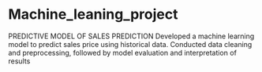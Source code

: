 # Machine_leaning_project
PREDICTIVE MODEL OF SALES PREDICTION
Developed a machine learning model to predict sales price using historical data.
Conducted data cleaning and preprocessing, followed by model evaluation and interpretation of results
